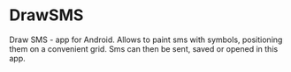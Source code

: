 # DrawSMS
Draw SMS - app for Android. 
Allows to paint sms with symbols, positioning them on a convenient grid. 
Sms can then be sent, saved or opened in this app.
